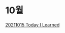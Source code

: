 # 10월

[20211015 Today I Learned](10%E1%84%8B%E1%85%AF%E1%86%AF%206cf13969b76f4c25a9cdacbd6a32d6ac/20211015%20Today%20I%20Learned%207c98177c178b4d9caccb30fac305329d.md)
